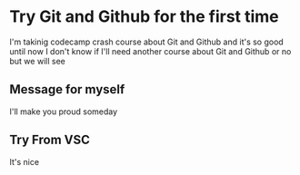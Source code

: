 # Try Git and Github for the first time
I'm takinig codecamp crash course about Git and Github and it's so good until now 
I don't know if I'll need another course about Git and Github or no but we will see
## Message for myself
I'll make you proud someday
## Try From VSC
It's nice